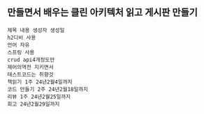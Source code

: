 ## 만들면서 배우는 클린 아키텍처 읽고 게시판 만들기
```text
제목 내용 생성자 생성일
h2디비 사용
언어 자유
스프링 사용
crud api4개정도만
제어의역전 지키면서
테스트코드는 취향것
책읽기 1주 24년2월4일까지
코드 만들기 2주 24년2월18일까지
리뷰 1주 24년2월25일까지
회고 24년2월29일까지
```
